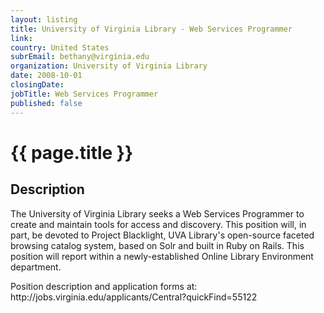 ```yaml
---
layout: listing
title: University of Virginia Library - Web Services Programmer
link:
country: United States
subrEmail: bethany@virginia.edu
organization: University of Virginia Library 
date: 2008-10-01
closingDate: 
jobTitle: Web Services Programmer
published: false
---
```



# {{ page.title }}

## Description






<p>The University of Virginia Library seeks a Web Services Programmer to create and maintain tools for access and discovery.  This position will, in part, be devoted to Project Blacklight, UVA Library's open-source faceted browsing catalog system, based on Solr and built in Ruby on Rails.  This position will report within a newly-established Online Library Environment department. </p>
<p>
Position description and application forms at: http://jobs.virginia.edu/applicants/Central?quickFind=55122
</p>
